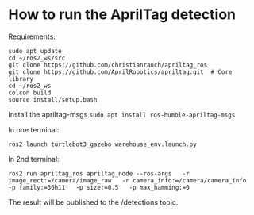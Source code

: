 # How to run the AprilTag detection

Requirements:
```
sudo apt update
cd ~/ros2_ws/src
git clone https://github.com/christianrauch/apriltag_ros
git clone https://github.com/AprilRobotics/apriltag.git  # Core library
cd ~/ros2_ws
colcon build
source install/setup.bash
```
 
Install the apriltag-msgs
`sudo apt install ros-humble-apriltag-msgs`

In one terminal: 

`ros2 launch turtlebot3_gazebo warehouse_env.launch.py`

In 2nd terminal: 

`ros2 run apriltag_ros apriltag_node --ros-args   -r image_rect:=/camera/image_raw   -r camera_info:=/camera/camera_info   -p family:=36h11   -p size:=0.5   -p max_hamming:=0`


The result will be published to the /detections topic.

